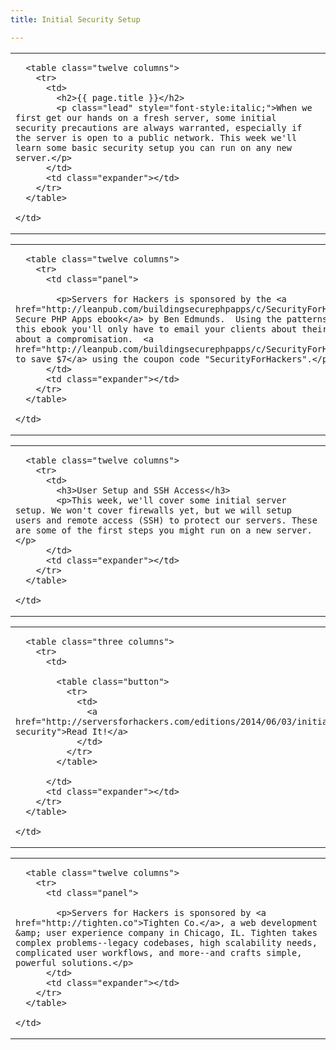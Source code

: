 ```yaml
---
title: Initial Security Setup

---
```



<table class="row">
  <tr>
    <td class="wrapper last">

      <table class="twelve columns">
        <tr>
          <td>
            <h2>{{ page.title }}</h2>
            <p class="lead" style="font-style:italic;">When we first get our hands on a fresh server, some initial security precautions are always warranted, especially if the server is open to a public network. This week we'll learn some basic security setup you can run on any new server.</p>
          </td>
          <td class="expander"></td>
        </tr>
      </table>

    </td>
  </tr>
</table>

<table class="row callout">
  <tr>
    <td class="wrapper last">

      <table class="twelve columns">
        <tr>
          <td class="panel">

            <p>Servers for Hackers is sponsored by the <a href="http://leanpub.com/buildingsecurephpapps/c/SecurityForHackers">Building Secure PHP Apps ebook</a> by Ben Edmunds.  Using the patterns outlined in this ebook you'll only have to email your clients about their bills and not about a compromisation.  <a href="http://leanpub.com/buildingsecurephpapps/c/SecurityForHackers">Buy now to save $7</a> using the coupon code "SecurityForHackers".</p>
          </td>
          <td class="expander"></td>
        </tr>
      </table>

    </td>
  </tr>
</table>

<table class="row">
  <tr>
    <td class="wrapper last">

      <table class="twelve columns">
        <tr>
          <td>
            <h3>User Setup and SSH Access</h3>
            <p>This week, we'll cover some initial server setup. We won't cover firewalls yet, but we will setup users and remote access (SSH) to protect our servers. These are some of the first steps you might run on a new server.</p>
          </td>
          <td class="expander"></td>
        </tr>
      </table>

    </td>
  </tr>
</table>

<table class="row">
  <tr>
    <td class="wrapper last">

      <table class="three columns">
        <tr>
          <td>

            <table class="button">
              <tr>
                <td>
                  <a href="http://serversforhackers.com/editions/2014/06/03/initial-security">Read It!</a>
                </td>
              </tr>
            </table>

          </td>
          <td class="expander"></td>
        </tr>
      </table>

    </td>
  </tr>
</table>

<table class="row callout">
  <tr>
    <td class="wrapper last">

      <table class="twelve columns">
        <tr>
          <td class="panel">

            <p>Servers for Hackers is sponsored by <a href="http://tighten.co">Tighten Co.</a>, a web development &amp; user experience company in Chicago, IL. Tighten takes complex problems--legacy codebases, high scalability needs, complicated user workflows, and more--and crafts simple, powerful solutions.</p>
          </td>
          <td class="expander"></td>
        </tr>
      </table>

    </td>
  </tr>
</table>